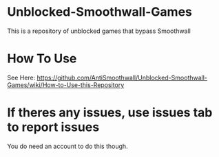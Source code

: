 # Unblocked-Smoothwall-Games
This is a repository of unblocked games that bypass Smoothwall

# How To Use
See Here: https://github.com/AntiSmoothwall/Unblocked-Smoothwall-Games/wiki/How-to-Use-this-Repository

# If theres any issues, use issues tab to report issues
You do need an account to do this though.
